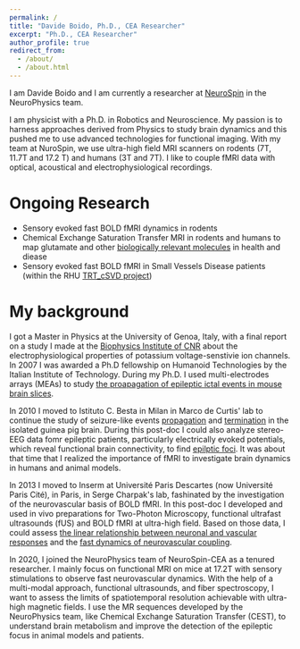 ```yaml
---
permalink: /
title: "Davide Boido, Ph.D., CEA Researcher"
excerpt: "Ph.D., CEA Researcher"
author_profile: true
redirect_from: 
  - /about/
  - /about.html
---
```


I am Davide Boido and I am currently a researcher at [NeuroSpin](https://joliot.cea.fr/drf/joliot/pages/entites_de_recherche/neurospin.aspx) in the NeuroPhysics team. 

I am physicist with a Ph.D. in Robotics and Neuroscience. My passion is to harness approaches derived from Physics to study brain dynamics and this pushed me to use advanced technologies for functional imaging. With my team at NuroSpin, we use ultra-high field MRI scanners on rodents (7T, 11.7T and 17.2 T) and humans (3T and 7T). I like to couple fMRI data with optical, acoustical and electrophysiological recordings. 

Ongoing Research
======
 - Sensory evoked fast BOLD fMRI dynamics in rodents
 - Chemical Exchange Saturation Transfer MRI in rodents and humans to map glutamate and other [biologically relevant molecules](https://onlinelibrary.wiley.com/doi/pdfdirect/10.1002/mrm.29282) in health and diease
 - Sensory evoked fast BOLD fMRI in Small Vessels Disease patients (within the RHU [TRT_cSVD project](https://treat-svd.fr/))
  

My background
======
I got a Master in Physics at the University of Genoa, Italy, with a final report on a study I made at the [Biophysics Institute of CNR](https://www.ibf.cnr.it/) about the electrophysiological properties of potassium voltage-senstivie ion channels. In 2007 I was awarded a Ph.D fellowship on Humanoid Technologies by the Italian Institute of Technology. During my Ph.D. I used multi-electrodes arrays (MEAs) to study [the proapagation of epileptic ictal events in mouse brain slices](https://www.sciencedirect.com/science/article/pii/S0306452210011747?via%3Dihub).   

In 2010 I moved to Istituto C. Besta in Milan in Marco de Curtis' lab to continue the study of seizure-like events [propagation](https://academic.oup.com/cercor/article/24/1/163/276592) and [termination]( https://doi.org/10.1002/ana.24193) in the isolated guinea pig brain. During this post-doc I could also analyze stereo-EEG data fomr epileptic patients, particularly electrically evoked potentials, which reveal functional brain connectivity, to find [epilptic foci](https://www.ncbi.nlm.nih.gov/pmc/articles/PMC6869715/). It was about that time that I realized the importance of fMRI to investigate brain dynamics in humans and animal models.

In 2013 I moved to Inserm at Université Paris Descartes (now Université Paris Cité), in Paris, in Serge Charpak's lab, fashinated by the investigation of the neurovascular basis of BOLD fMRI. In this post-doc I developed and used in vivo preparations for Two-Photon Microscopy, functional ultrafast ultrasounds (fUS) and BOLD fMRI at ultra-high field. Based on those data, I could assess [the linear relationship between neuronal and vascular responses](https://www.nature.com/articles/s41467-019-09082-4) and the [fast dynamics of neurovascular coupling](https://www.nature.com/articles/s41467-020-16774-9).  

In 2020, I joined the NeuroPhysics team of NeuroSpin-CEA as a tenured researcher. I mainly focus on functional MRI on mice at 17.2T with sensory stimulations to observe fast neurovascular dynamics. With the help of a multi-modal approach, functional ultrasounds, and fiber spectroscopy, I want to assess the limits of spatiotemporal resolution achievable with ultra-high magnetic fields. I use the MR sequences developed by the NeuroPhysics team, like Chemical Exchange Saturation Transfer (CEST), to understand brain metabolism and improve the detection of the epileptic focus in animal models and patients.


